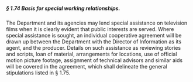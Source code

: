 ##### § 1.74 Basis for special working relationships. #####

The Department and its agencies may lend special assistance on television films when it is clearly evident that public interests are served. Where special assistance is sought, an individual cooperative agreement will be drawn up between the Department with the Director of Information as its agent, and the producer. Details on such assistance as reviewing stories and scripts, loan of material, arrangements for locations, use of official motion picture footage, assignment of technical advisors and similar aids will be covered in the agreement, which shall delineate the general stipulations listed in § 1.75.